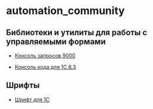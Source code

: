 # automation_community

## Библиотеки и утилиты для работы с управляемыми формами

* [Консоль запросов 9000](https://github.com/hal9000cc/RequestConsole9000)

* [Консоль кода для 1С 8.3]( https://github.com/salexdv/bsl_console/releases )

    

## Шрифты

- [Шрифт для 1С]( http://devtool1c.ucoz.ru/load/prochie/shrift_hack_1c/2-1-0-23 )